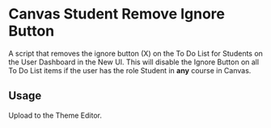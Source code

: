# Canvas Student Remove Ignore Button
A script that removes the ignore button (X) on the To Do List for Students on the User Dashboard in the New UI.  This will disable the Ignore Button on all To Do List items if the user has the role Student in **any** course in Canvas.

## Usage
Upload to the Theme Editor.
